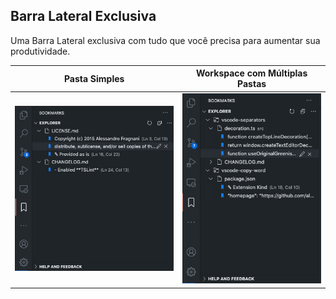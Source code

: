 ## Barra Lateral Exclusiva

Uma Barra Lateral exclusiva com tudo que você precisa para aumentar sua produtividade.

| Pasta Simples | Workspace com Múltiplas Pastas |
|---------------|------------|
| ![Barra Lateral](../images/printscreen-activity-bar.png) | ![Barra Lateral](../images/printscreen-activity-bar-multi-root.png) |
